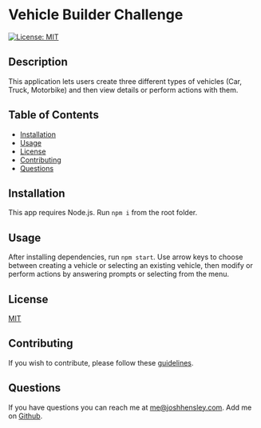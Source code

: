 # Vehicle Builder Challenge

[![License: MIT](https://img.shields.io/badge/License-MIT-yellow.svg)](https://opensource.org/licenses/MIT)

## Description

This application lets users create three different types of vehicles (Car, Truck, Motorbike) and then view details or perform actions with them.

## Table of Contents


* [Installation](#Installation)
* [Usage](#Usage)
* [License](#License)
* [Contributing](#Contributing)
* [Questions](#Questions)
 

## <a name="Installation"></a>Installation

This app requires Node.js. Run `npm i` from the root folder.

## <a name="Usage"></a>Usage

After installing dependencies, run `npm start`.  Use arrow keys to choose between creating a vehicle or selecting an existing vehicle, then modify or perform actions by answering prompts or selecting from the menu.  

## <a name="license"></a>License

  [MIT](https://opensource.org/licenses/MIT)

## <a name="contributing"></a>Contributing

If you wish to contribute, please follow these [guidelines](https://www.contributor-covenant.org/version/2/1/code_of_conduct/).

## <a name="questions"></a>Questions

If you have questions you can reach me at me@joshhensley.com. Add me on [Github](github.com/josh-hensley).
